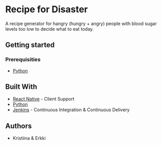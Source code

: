# Recipe for Disaster

A recipe generator for hangry (hungry + angry) people with blood sugar levels too low to decide what to eat today.

## Getting started

### Prerequisities
* [Python](https://www.python.org/getit/)



## Built With

* [React Native](https://facebook.github.io/react-native/) - Client Support
* [Python](https://www.python.org/getit/)
* [Jenkins](https://jenkins.io/) - Continuous Integration & Continuous Delivery



## Authors

* Kristiina & Erkki
